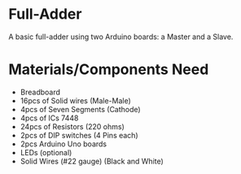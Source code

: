 # Full-Adder
A basic full-adder using two Arduino boards: a Master and a Slave.

# Materials/Components Need
- Breadboard
- 16pcs of Solid wires (Male-Male)
- 4pcs of Seven Segments (Cathode)
- 4pcs of ICs 7448
- 24pcs of Resistors (220 ohms)
- 2pcs of DIP switches (4 Pins each)
- 2pcs Arduino Uno boards
- LEDs (optional)
- Solid Wires (#22 gauge) (Black and White)
